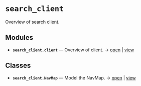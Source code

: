 # `search_client`

Overview of search client.

<!-- START doctoc generated TOC please keep comment here to allow auto update -->
<!-- END doctoc generated TOC please keep comment here to allow auto update -->

## Modules

- **`search_client.client`** — Overview of client. → [open](vscode://file//workspace/kgfoundry/src/search_client/client.py:1:1) | [view](https://github.com/your-org/your-repo/blob/46a51f319338d544a6cfb6b7491a80695ba1dfde/src/search_client/client.py#L1)

## Classes

- **`search_client.NavMap`** — Model the NavMap. → [open](vscode://file//workspace/kgfoundry/src/kgfoundry_common/navmap_types.py:74:1) | [view](https://github.com/your-org/your-repo/blob/46a51f319338d544a6cfb6b7491a80695ba1dfde/src/kgfoundry_common/navmap_types.py#L74-L93)
<!-- agent:readme v1 sha:46a51f319338d544a6cfb6b7491a80695ba1dfde content:bc1deaab241e -->
